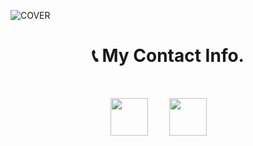 ![COVER](https://i.imgur.com/r3O8O1e.png)

<h1 align="center">📞 My Contact Info.</h1> 

<br>

<p align="center">
<a href="mailto:shagnikpaul.772@gmail.com" target="_blank" rel="noopener noreferrer"><img src="https://i.imgur.com/LCCi6IK.png" height=60px style="margin-right: 30px"></a> 
<a href="https://www.linkedin.com/in/shagnik-paul-25a7711a4/" target="_blank" rel="noopener noreferrer"><img src="https://i.imgur.com/caPg0g6.png" height=60px style="margin-right: 30px"></a>   
</p>  
